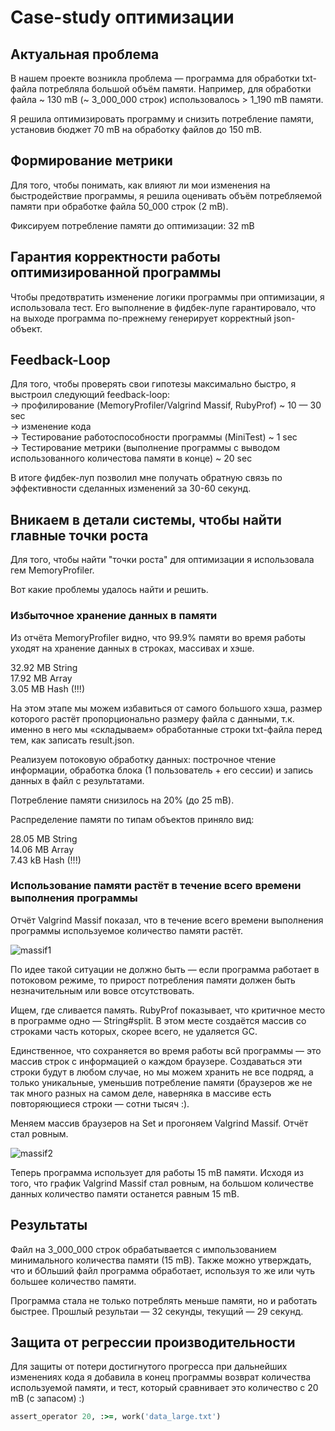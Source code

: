 # Case-study оптимизации

## Актуальная проблема
В нашем проекте возникла проблема — программа для обработки txt-файла потребляла большой объём памяти. Например, для обработки файла ~ 130 mB (~ 3_000_000 строк) использовалось > 1_190 mB памяти.

Я решила оптимизировать программу и снизить потребление памяти, установив бюджет 70 mB на обработку файлов до 150 mB.

## Формирование метрики
Для того, чтобы понимать, как влияют ли мои изменения на быстродействие программы, я решила оценивать объём потребляемой памяти при обработке файла 50_000 строк (2 mB).

Фиксируем потребление памяти до оптимизации:
32 mB

## Гарантия корректности работы оптимизированной программы
Чтобы предотвратить изменение логики программы при оптимизации, я использовала тест. Его выполнение в фидбек-лупе гарантировало, что на выходе программа по-прежнему генерирует корректный json-объект.

## Feedback-Loop
Для того, чтобы проверять свои гипотезы максимально быстро, я выстроил следующий feedback-loop:  
→ профилирование (MemoryProfiler/Valgrind Massif, RubyProf)          ~ 10 — 30 sec  
→ изменение кода  
→ Тестирование работоспособности программы (MiniTest)                ~ 1 sec  
→ Тестирование метрики (выполнение программы с выводом использованного количестова памяти в конце)                        ~ 20 sec  

В итоге фидбек-луп позволил мне получать обратную связь по эффективности сделанных изменений за 30-60 секунд.

## Вникаем в детали системы, чтобы найти главные точки роста
Для того, чтобы найти "точки роста" для оптимизации я использовала гем MemoryProfiler.

Вот какие проблемы удалось найти и решить.

### Избыточное хранение данных в памяти
Из отчёта MemoryProfiler видно, что 99.9% памяти во время работы уходят на хранение данных в строках, массивах и хэше.

32.92 MB  String  
17.92 MB  Array  
 3.05 MB  Hash (!!!)

На этом этапе мы можем избавиться от самого большого хэша, размер которого растёт пропорционально размеру файла с данными, т.к. именно в него мы «складываем» обработанные строки txt-файла перед тем, как записать result.json.

Реализуем потоковую обработку данных: построчное чтение информации, обработка блока (1 пользователь + его сессии) и запись данных в файл с результатами.

Потребление памяти снизилось на 20% (до 25 mB).

Распределение памяти по типам объектов приняло вид:

28.05 MB  String  
14.06 MB  Array  
 7.43 kB  Hash (!!!)

### Использование памяти растёт в течение всего времени выполнения программы
Отчёт Valgrind Massif показал, что в течение всего времени выполнения программы используемое количество памяти растёт.

![massif1](https://sun9-33.userapi.com/c850608/v850608800/c0fe9/WUGx8-LVB64.jpg)

По идеe такой ситуации не должно быть — если программа работает в потоковом режиме, то прирост потребления памяти должен быть незначительным или вовсе отсутствовать.

Ищем, где сливается память. RubyProf показывает, что критичное место в программе одно — String#split. В этом месте создаётся массив со строками часть которых, скорее всего, не удаляется GC.

Единственное, что сохраняется во время работы всй программы — это массив строк с информацией о каждом браузере. Создаваться эти строки будут в любом случае, но мы можем хранить не все подряд, а только уникальные, уменьшив потребление памяти (браузеров же не так много разных на самом деле, наверняка в массиве есть повторяющиеся строки — сотни тысяч :).

Меняем массив браузеров на Set и прогоняем Valgrind Massif. Отчёт стал ровным.

![massif2](https://sun9-48.userapi.com/c850608/v850608800/c0ff2/c5vN8jDNQog.jpg)

Теперь программа использует для работы 15 mB памяти. Исходя из того, что график Valgrind Massif стал ровным, на большом количестве данных количество памяти останется равным 15 mB.

## Результаты
Файл на 3_000_000 строк обрабатывается с импользованием минимального количества памяти (15 mB). Также можно утверждать, что и бОльший файл программа обработает, используя то же или чуть большее количество памяти.

Программа стала не только потреблять меньше памяти, но и работать быстрее. Прошлый результаи — 32 секунды, текущий — 29 секунд.

## Защита от регрессии производительности
Для защиты от потери достигнутого прогресса при дальнейших изменениях кода я добавила в конец программы возврат количества используемой памяти, и тест, который сравнивает это количество с 20 mB (с запасом) :)
```ruby
assert_operator 20, :>=, work('data_large.txt')
```